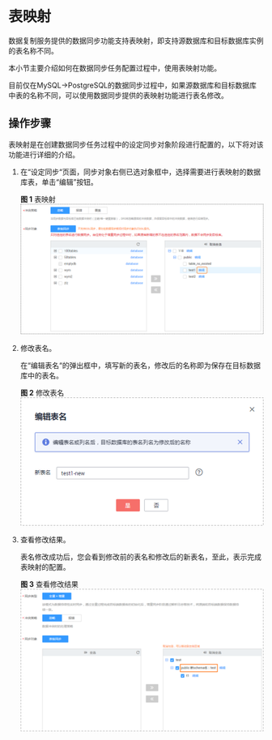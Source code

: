 # 表映射<a name="drs_10_0015"></a>

数据复制服务提供的数据同步功能支持表映射，即支持源数据库和目标数据库实例的表名称不同。

本小节主要介绍如何在数据同步任务配置过程中，使用表映射功能。

目前仅在MySQL-\>PostgreSQL的数据同步过程中，如果源数据库和目标数据库中表的名称不同，可以使用数据同步提供的表映射功能进行表名修改。

## 操作步骤<a name="section571204465917"></a>

表映射是在创建数据同步任务过程中的设定同步对象阶段进行配置的，以下将对该功能进行详细的介绍。

1.  在“设定同步“页面，同步对象右侧已选对象框中，选择需要进行表映射的数据库表，单击“编辑”按钮。

    **图 1**  表映射<a name="fig1233589433"></a>  
    ![](figures/表映射.png "表映射")

2.  修改表名。

    在“编辑表名“的弹出框中，填写新的表名，修改后的名称即为保存在目标数据库中的表名。

    **图 2**  修改表名<a name="fig1972615421712"></a>  
    ![](figures/修改表名.png "修改表名")

3.  查看修改结果。

    表名修改成功后，您会看到修改前的表名和修改后的新表名，至此，表示完成表映射的配置。

    **图 3**  查看修改结果<a name="fig194379282216"></a>  
    ![](figures/查看修改结果.png "查看修改结果")



